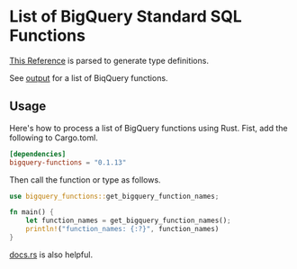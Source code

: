 # List of BigQuery Standard SQL Functions

[This Reference](https://cloud.google.com/bigquery/docs/reference/standard-sql/functions-and-operators) is parsed to generate type definitions.

See [output](./output) for a list of BiqQuery functions.

## Usage
Here's how to process a list of BigQuery functions using Rust.
Fist, add the following to Cargo.toml.
```toml
[dependencies]
bigquery-functions = "0.1.13"
```

Then call the function or type as follows.
```rust
use bigquery_functions::get_bigquery_function_names;

fn main() {
    let function_names = get_bigquery_function_names();
    println!("function_names: {:?}", function_names)
}
```

[docs.rs](https://docs.rs/bigquery-functions/latest/bigquery_functions/#) is also helpful.
